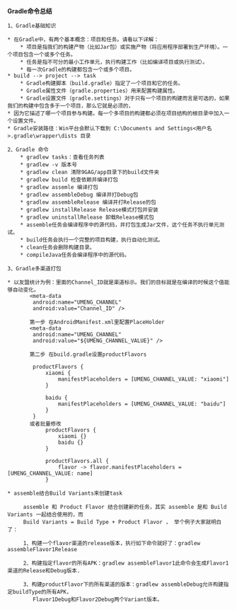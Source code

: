 

**Gradle命令总结**

	1、Gradle基础知识

	* 在Gradle中，有两个基本概念：项目和任务。请看以下详解：
		* 项目是指我们的构建产物（比如Jar包）或实施产物（将应用程序部署到生产环境）。一个项目包含一个或多个任务。
		* 任务是指不可分的最小工作单元，执行构建工作（比如编译项目或执行测试）。
		* 每一次Gradle的构建都包含一个或多个项目。
	* build --> project --> task
		* Gradle构建脚本（build.gradle）指定了一个项目和它的任务。
		* Gradle属性文件（gradle.properties）用来配置构建属性。
		* Gradle设置文件（gradle.settings）对于只有一个项目的构建而言是可选的，如果我们的构建中包含多于一个项目，那么它就是必须的，
    * 因为它描述了哪一个项目参与构建。每一个多项目的构建都必须在项目结构的根目录中加入一个设置文件。
    * Gradle安装路径：Win平台会默认下载到 C:\Documents and Settings<用户名>.gradle\wrapper\dists 目录

	2、Gradle 命令
	    * gradlew tasks：查看任务列表
	    * gradlew -v 版本号
	    * gradlew clean 清除9GAG/app目录下的build文件夹
	    * gradlew build 检查依赖并编译打包
	    * gradlew assemle 编译打包
	    * gradlew assembleDebug 编译并打Debug包
	    * gradlew assembleRelease 编译并打Release的包
	    * gradlew installRelease Release模式打包并安装
  	    * gradlew uninstallRelease 卸载Release模式包
	    * assemble任务会编译程序中的源代码，并打包生成Jar文件，这个任务不执行单元测试。
	    * build任务会执行一个完整的项目构建，执行自动化测试。
	    * clean任务会删除构建目录。
	    * compileJava任务会编译程序中的源代码。
		
	3、Gradle多渠道打包

	* 以友盟统计为例：里面的Channel_ID就是渠道标示。我们的目标就是在编译的时候这个值能够自动变化。
		   <meta-data
		    android:name="UMENG_CHANNEL"
		    android:value="Channel_ID" />
		
		   第一步 在AndroidManifest.xml里配置PlaceHolder
		   <meta-data
		    android:name="UMENG_CHANNEL"
		    android:value="${UMENG_CHANNEL_VALUE}" />
		
		   第二步 在build.gradle设置productFlavors

		    productFlavors {
		        xiaomi {
		            manifestPlaceholders = [UMENG_CHANNEL_VALUE: "xiaomi"]
		        }

		        baidu {
		            manifestPlaceholders = [UMENG_CHANNEL_VALUE: "baidu"]
		        } 
		    }
		   或者批量修改
				productFlavors {
					xiaomi {}
					baidu {}
				}  
		
				productFlavors.all { 
					flavor -> flavor.manifestPlaceholders = [UMENG_CHANNEL_VALUE: name] 
				}

	* assemble结合Build Variants来创建task

		 assemble 和 Product Flavor 结合创建新的任务，其实 assemble 是和 Build Variants 一起结合使用的，而 
		 Build Variants = Build Type + Product Flavor ， 举个例子大家就明白了：
		 
		 1、构建一个flavor渠道的release版本，执行如下命令就好了：gradlew assembleFlavor1Release
		 
		 2、构建指定flavor的所有APK：gradlew assembleFlavor1此命令会生成Flavor1渠道的Release和Debug版本.
		 
		 3、构建productFlavor下的所有渠道的版本：gradlew assembleDebug允许构建指定buildType的所有APK，
		    Flavor1Debug和Flavor2Debug两个Variant版本。

